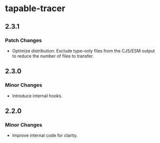 # tapable-tracer

## 2.3.1

### Patch Changes

- Optimize distribution: Exclude type-only files from the CJS/ESM output to
  reduce the number of files to transfer.

## 2.3.0

### Minor Changes

- Introduce internal hooks.

## 2.2.0

### Minor Changes

- Improve internal code for clarity.
